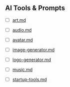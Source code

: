 ## AI Tools & Prompts

- [ ] [art.md](https://github.com/araguaci/AI-tools-and-prompts/blob/main/art.md "art.md")

- [ ] [audio.md](https://github.com/araguaci/AI-tools-and-prompts/blob/main/audio.md "audio.md")

- [ ] [avatar.md](https://github.com/araguaci/AI-tools-and-prompts/blob/main/avatar.md "avatar.md")

- [ ] [image-generator.md](https://github.com/araguaci/AI-tools-and-prompts/blob/main/image-generator.md "image-generator.md")

- [ ] [logo-generator.md](https://github.com/araguaci/AI-tools-and-prompts/blob/main/logo-generator.md "logo-generator.md")

- [ ] [music.md](https://github.com/araguaci/AI-tools-and-prompts/blob/main/music.md "music.md")

- [ ] [startup-tools.md](https://github.com/araguaci/AI-tools-and-prompts/blob/main/startup-tools.md "startup-tools.md")

